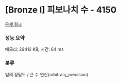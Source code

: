 # [Bronze I] 피보나치 수 - 4150 

[문제 링크](https://www.acmicpc.net/problem/4150) 

### 성능 요약

메모리: 29412 KB, 시간: 64 ms

### 분류

임의 정밀도 / 큰 수 연산(arbitrary_precision)

